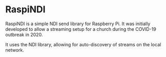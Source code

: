 RaspiNDI
========

RaspiNDI is a simple NDI send library for Raspberry Pi. It was initially
developed to allow a streaming setup for a church during the COVID-19 outbreak
in 2020. 

It uses the NDI library, allowing for auto-discovery of streams on the local
network.